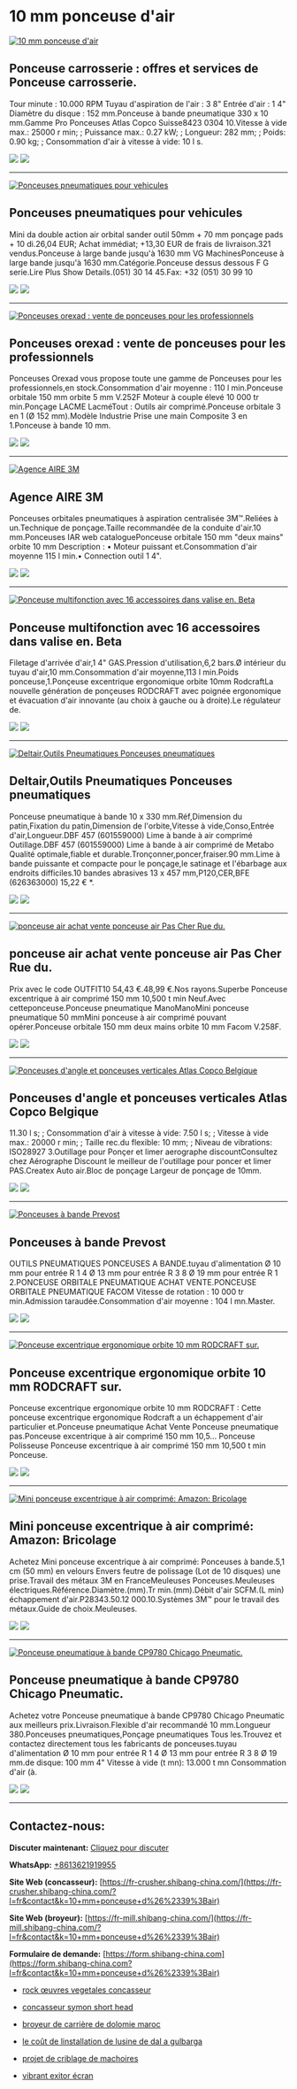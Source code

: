 # 10 mm ponceuse d&#39;air

<a href="https://swt.shibang-china.com/?l=fr&img&k=10+mm+ponceuse+d%26%2339%3Bair" target="_blank">![10 mm ponceuse d&#39;air](http://static.shibang-china.com/all-800x300/580.jpg)</a>

## Ponceuse carrosserie : offres et services de Ponceuse carrosserie.
Tour minute : 10.000 RPM Tuyau d&#39;aspiration de l&#39;air : 3 8&quot; Entrée d&#39;air : 1 4&quot; Diamètre du disque : 152 mm.Ponceuse à bande pneumatique 330 x 10 mm.Gamme Pro Ponceuses Atlas Copco Suisse8423 0304 10.Vitesse à vide max.: 25000 r min; ; Puissance max.: 0.27 kW; ; Longueur: 282 mm; ; Poids: 0.90 kg; ; Consommation d&#39;air à vitesse à vide: 10 l s.


<a href="https://whatsapp.shibangsoft.com/WhatsApp.php" target="_blank" title="WhatsApp">![](http://static.shibang-china.com/icon/whatsapp.png)</a> <a href="https://swt.shibang-china.com/?l=fr&icon&k=10+mm+ponceuse+d%26%2339%3Bair" target="_blank">![](http://static.shibang-china.com/icon/chat-fr.png)</a>

---

<a href="https://swt.shibang-china.com/?l=fr&img&k=10+mm+ponceuse+d%26%2339%3Bair" target="_blank">![Ponceuses pneumatiques pour vehicules](http://static.shibang-china.com/all-800x300/1411.jpg)</a>

## Ponceuses pneumatiques pour vehicules
Mini da double action air orbital sander outil 50mm + 70 mm ponçage pads + 10 di.26,04 EUR; Achat immédiat; +13,30 EUR de frais de livraison.321 vendus.Ponceuse à large bande jusqu&#39;à 1630 mm VG MachinesPonceuse à large bande jusqu&#39;à 1630 mm.Catégorie.Ponceuse dessus dessous F G serie.Lire Plus Show Details.(051) 30 14 45.Fax: +32 (051) 30 99 10


<a href="https://whatsapp.shibangsoft.com/WhatsApp.php" target="_blank" title="WhatsApp">![](http://static.shibang-china.com/icon/whatsapp.png)</a> <a href="https://swt.shibang-china.com/?l=fr&icon&k=10+mm+ponceuse+d%26%2339%3Bair" target="_blank">![](http://static.shibang-china.com/icon/chat-fr.png)</a>

---

<a href="https://swt.shibang-china.com/?l=fr&img&k=10+mm+ponceuse+d%26%2339%3Bair" target="_blank">![Ponceuses orexad : vente de ponceuses pour les professionnels](http://static.shibang-china.com/all-800x300/796.jpg)</a>

## Ponceuses orexad : vente de ponceuses pour les professionnels
Ponceuses Orexad vous propose toute une gamme de Ponceuses pour les professionnels,en stock.Consommation d&#39;air moyenne : 110 l min.Ponceuse orbitale 150 mm orbite 5 mm V.252F Moteur à couple élevé 10 000 tr min.Ponçage LACME LacméTout : Outils air comprimé.Ponceuse orbitale 3 en 1 (Ø 152 mm).Modèle Industrie Prise une main Composite 3 en 1.Ponceuse à bande 10 mm.


<a href="https://whatsapp.shibangsoft.com/WhatsApp.php" target="_blank" title="WhatsApp">![](http://static.shibang-china.com/icon/whatsapp.png)</a> <a href="https://swt.shibang-china.com/?l=fr&icon&k=10+mm+ponceuse+d%26%2339%3Bair" target="_blank">![](http://static.shibang-china.com/icon/chat-fr.png)</a>

---

<a href="https://swt.shibang-china.com/?l=fr&img&k=10+mm+ponceuse+d%26%2339%3Bair" target="_blank">![Agence AIRE 3M](http://static.shibang-china.com/all-800x300/866.jpg)</a>

## Agence AIRE 3M
Ponceuses orbitales pneumatiques à aspiration centralisée 3M™.Reliées à un.Technique de ponçage.Taille recommandée de la conduite d&#39;air.10 mm.Ponceuses IAR web cataloguePonceuse orbitale 150 mm &quot;deux mains&quot; orbite 10 mm Description : • Moteur puissant et.Consommation d&#39;air moyenne 115 l min.• Connection outil 1 4&quot;.


<a href="https://whatsapp.shibangsoft.com/WhatsApp.php" target="_blank" title="WhatsApp">![](http://static.shibang-china.com/icon/whatsapp.png)</a> <a href="https://swt.shibang-china.com/?l=fr&icon&k=10+mm+ponceuse+d%26%2339%3Bair" target="_blank">![](http://static.shibang-china.com/icon/chat-fr.png)</a>

---

<a href="https://swt.shibang-china.com/?l=fr&img&k=10+mm+ponceuse+d%26%2339%3Bair" target="_blank">![Ponceuse multifonction avec 16 accessoires dans valise en. Beta](http://static.shibang-china.com/all-800x300/1112.jpg)</a>

## Ponceuse multifonction avec 16 accessoires dans valise en. Beta
Filetage d&#39;arrivée d&#39;air,1 4&quot; GAS.Pression d&#39;utilisation,6,2 bars.Ø intérieur du tuyau d&#39;air,10 mm.Consommation d&#39;air moyenne,113 l min.Poids ponceuse,1.Ponçeuse excentrique ergonomique orbite 10mm RodcraftLa nouvelle génération de ponçeuses RODCRAFT avec poignée ergonomique et évacuation d&#39;air innovante (au choix à gauche ou à droite).Le régulateur de.


<a href="https://whatsapp.shibangsoft.com/WhatsApp.php" target="_blank" title="WhatsApp">![](http://static.shibang-china.com/icon/whatsapp.png)</a> <a href="https://swt.shibang-china.com/?l=fr&icon&k=10+mm+ponceuse+d%26%2339%3Bair" target="_blank">![](http://static.shibang-china.com/icon/chat-fr.png)</a>

---

<a href="https://swt.shibang-china.com/?l=fr&img&k=10+mm+ponceuse+d%26%2339%3Bair" target="_blank">![Deltair,Outils Pneumatiques Ponceuses pneumatiques](http://static.shibang-china.com/all-800x300/381.jpg)</a>

## Deltair,Outils Pneumatiques Ponceuses pneumatiques
Ponceuse pneumatique à bande 10 x 330 mm.Réf,Dimension du patin,Fixation du patin,Dimension de l&#39;orbite,Vitesse à vide,Conso,Entrée d&#39;air,Longueur.DBF 457 (601559000) Lime à bande à air comprimé Outillage.DBF 457 (601559000) Lime à bande à air comprimé de Metabo Qualité optimale,fiable et durable.Tronçonner,poncer,fraiser.90 mm.Lime à bande puissante et compacte pour le ponçage,le satinage et l&#39;ébarbage aux endroits difficiles.10 bandes abrasives 13 x 457 mm,P120,CER,BFE (626363000) 15,22 € *.


<a href="https://whatsapp.shibangsoft.com/WhatsApp.php" target="_blank" title="WhatsApp">![](http://static.shibang-china.com/icon/whatsapp.png)</a> <a href="https://swt.shibang-china.com/?l=fr&icon&k=10+mm+ponceuse+d%26%2339%3Bair" target="_blank">![](http://static.shibang-china.com/icon/chat-fr.png)</a>

---

<a href="https://swt.shibang-china.com/?l=fr&img&k=10+mm+ponceuse+d%26%2339%3Bair" target="_blank">![ponceuse air achat vente ponceuse air Pas Cher Rue du.](http://static.shibang-china.com/all-800x300/899.jpg)</a>

## ponceuse air achat vente ponceuse air Pas Cher Rue du.
Prix avec le code OUTFIT10 54,43 €.48,99 €.Nos rayons.Superbe Ponceuse excentrique à air comprimé 150 mm 10,500 t min Neuf.Avec cetteponceuse.Ponceuse pneumatique ManoManoMini ponceuse pneumatique 50 mmMini ponceuse à air comprimé pouvant opérer.Ponceuse orbitale 150 mm deux mains orbite 10 mm Facom V.258F.


<a href="https://whatsapp.shibangsoft.com/WhatsApp.php" target="_blank" title="WhatsApp">![](http://static.shibang-china.com/icon/whatsapp.png)</a> <a href="https://swt.shibang-china.com/?l=fr&icon&k=10+mm+ponceuse+d%26%2339%3Bair" target="_blank">![](http://static.shibang-china.com/icon/chat-fr.png)</a>

---

<a href="https://swt.shibang-china.com/?l=fr&img&k=10+mm+ponceuse+d%26%2339%3Bair" target="_blank">![Ponceuses d&#39;angle et ponceuses verticales Atlas Copco Belgique](http://static.shibang-china.com/all-800x300/115.jpg)</a>

## Ponceuses d&#39;angle et ponceuses verticales Atlas Copco Belgique
11.30 l s; ; Consommation d&#39;air à vitesse à vide: 7.50 l s; ; Vitesse à vide max.: 20000 r min; ; Taille rec.du flexible: 10 mm; ; Niveau de vibrations: ISO28927 3.Outillage pour Ponçer et limer aerographe discountConsultez chez Aérographe Discount le meilleur de l&#39;outillage pour poncer et limer PAS.Createx Auto air.Bloc de ponçage﻿ Largeur de ponçage de 10mm﻿.


<a href="https://whatsapp.shibangsoft.com/WhatsApp.php" target="_blank" title="WhatsApp">![](http://static.shibang-china.com/icon/whatsapp.png)</a> <a href="https://swt.shibang-china.com/?l=fr&icon&k=10+mm+ponceuse+d%26%2339%3Bair" target="_blank">![](http://static.shibang-china.com/icon/chat-fr.png)</a>

---

<a href="https://swt.shibang-china.com/?l=fr&img&k=10+mm+ponceuse+d%26%2339%3Bair" target="_blank">![Ponceuses à bande Prevost](http://static.shibang-china.com/all-800x300/119.jpg)</a>

## Ponceuses à bande Prevost
OUTILS PNEUMATIQUES PONCEUSES A BANDE.tuyau d&#39;alimentation Ø 10 mm pour entrée R 1 4 Ø 13 mm pour entrée R 3 8 Ø 19 mm pour entrée R 1 2.PONCEUSE ORBITALE PNEUMATIQUE ACHAT VENTE.PONCEUSE ORBITALE PNEUMATIQUE FACOM Vitesse de rotation : 10 000 tr min.Admission taraudée.Consommation d&#39;air moyenne : 104 l mn.Master.


<a href="https://whatsapp.shibangsoft.com/WhatsApp.php" target="_blank" title="WhatsApp">![](http://static.shibang-china.com/icon/whatsapp.png)</a> <a href="https://swt.shibang-china.com/?l=fr&icon&k=10+mm+ponceuse+d%26%2339%3Bair" target="_blank">![](http://static.shibang-china.com/icon/chat-fr.png)</a>

---

<a href="https://swt.shibang-china.com/?l=fr&img&k=10+mm+ponceuse+d%26%2339%3Bair" target="_blank">![Ponceuse excentrique ergonomique orbite 10 mm RODCRAFT sur.](http://static.shibang-china.com/all-800x300/367.jpg)</a>

## Ponceuse excentrique ergonomique orbite 10 mm RODCRAFT sur.
Ponceuse excentrique ergonomique orbite 10 mm RODCRAFT : Cette ponceuse excentrique ergonomique Rodcraft a un échappement d&#39;air particulier et.Ponceuse pneumatique Achat Vente Ponceuse pneumatique pas.Ponceuse excentrique à air comprimé 150 mm 10,5… Ponceuse Polisseuse Ponceuse excentrique à air comprimé 150 mm 10,500 t min Ponceuse.


<a href="https://whatsapp.shibangsoft.com/WhatsApp.php" target="_blank" title="WhatsApp">![](http://static.shibang-china.com/icon/whatsapp.png)</a> <a href="https://swt.shibang-china.com/?l=fr&icon&k=10+mm+ponceuse+d%26%2339%3Bair" target="_blank">![](http://static.shibang-china.com/icon/chat-fr.png)</a>

---

<a href="https://swt.shibang-china.com/?l=fr&img&k=10+mm+ponceuse+d%26%2339%3Bair" target="_blank">![Mini ponceuse excentrique à air comprimé: Amazon: Bricolage](http://static.shibang-china.com/all-800x300/589.jpg)</a>

## Mini ponceuse excentrique à air comprimé: Amazon: Bricolage
Achetez Mini ponceuse excentrique à air comprimé: Ponceuses à bande.5,1 cm (50 mm) en velours Envers feutre de polissage (Lot de 10 disques) une prise.Travail des métaux 3M en FranceMeuleuses Ponceuses.Meuleuses électriques.Référence.Diamètre.(mm).Tr min.(mm).Débit d&#39;air SCFM.(L min) échappement d&#39;air.P28343.50.12 000.10.Systèmes 3M™ pour le travail des métaux.Guide de choix.Meuleuses.


<a href="https://whatsapp.shibangsoft.com/WhatsApp.php" target="_blank" title="WhatsApp">![](http://static.shibang-china.com/icon/whatsapp.png)</a> <a href="https://swt.shibang-china.com/?l=fr&icon&k=10+mm+ponceuse+d%26%2339%3Bair" target="_blank">![](http://static.shibang-china.com/icon/chat-fr.png)</a>

---

<a href="https://swt.shibang-china.com/?l=fr&img&k=10+mm+ponceuse+d%26%2339%3Bair" target="_blank">![Ponceuse pneumatique à bande CP9780 Chicago Pneumatic.](http://static.shibang-china.com/all-800x300/12.jpg)</a>

## Ponceuse pneumatique à bande CP9780 Chicago Pneumatic.
Achetez votre Ponceuse pneumatique à bande CP9780 Chicago Pneumatic aux meilleurs prix.Livraison.Flexible d&#39;air recommandé 10 mm.Longueur 380.Ponceuses pneumatiques,Ponçage pneumatiques Tous les.Trouvez et contactez directement tous les fabricants de ponceuses.tuyau d&#39;alimentation Ø 10 mm pour entrée R 1 4 Ø 13 mm pour entrée R 3 8 Ø 19 mm.de disque: 100 mm 4&quot; Vitesse à vide (t mn): 13.000 t mn Consommation d&#39;air (à.


<a href="https://whatsapp.shibangsoft.com/WhatsApp.php" target="_blank" title="WhatsApp">![](http://static.shibang-china.com/icon/whatsapp.png)</a> <a href="https://swt.shibang-china.com/?l=fr&icon&k=10+mm+ponceuse+d%26%2339%3Bair" target="_blank">![](http://static.shibang-china.com/icon/chat-fr.png)</a>

---
## Contactez-nous:

**Discuter maintenant:** [Cliquez pour discuter](https://swt.shibang-china.com?l=fr&contact&k=10+mm+ponceuse+d%26%2339%3Bair)

**WhatsApp:**  [+8613621919955](https://whatsapp.shibangsoft.com/WhatsApp.php)

**Site Web (concasseur):** [https://fr-crusher.shibang-china.com/](https://fr-crusher.shibang-china.com/?l=fr&contact&k=10+mm+ponceuse+d%26%2339%3Bair)

**Site Web (broyeur):** [https://fr-mill.shibang-china.com/](https://fr-mill.shibang-china.com/?l=fr&contact&k=10+mm+ponceuse+d%26%2339%3Bair)

**Formulaire de demande:** [https://form.shibang-china.com](https://form.shibang-china.com?l=fr&contact&k=10+mm+ponceuse+d%26%2339%3Bair)

* [rock œuvres vegetales concasseur](../38/rock%20%C5%93uvres%20vegetales%20concasseur.md)

* [concasseur symon short head](../36/concasseur%20symon%20short%20head.md)

* [broyeur de carrière de dolomie maroc](../30/broyeur%20de%20carri%C3%A8re%20de%20dolomie%20maroc.md)

* [le coût de linstallation de lusine de dal a gulbarga](../37/le%20co%C3%BBt%20de%20linstallation%20de%20lusine%20de%20dal%20a%20gulbarga.md)

* [projet de criblage de machoires](../33/projet%20de%20criblage%20de%20machoires.md)

* [vibrant exitor écran](../40/vibrant%20exitor%20%C3%A9cran.md)
